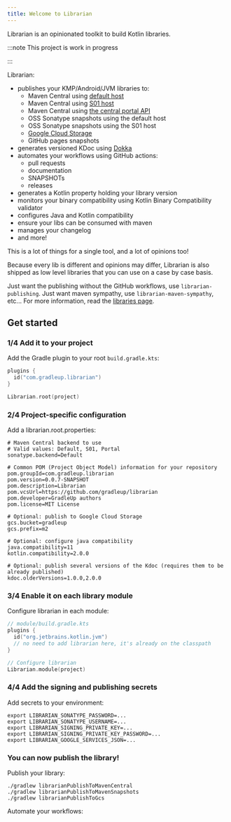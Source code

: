 ```yaml
---
title: Welcome to Librarian
---
```


Librarian is an opinionated toolkit to build Kotlin libraries.

:::note
This project is work in progress

:::

Librarian:

* publishes your KMP/Android/JVM libraries to:
    * Maven Central using [default host](https://central.sonatype.org/publish/publish-guide/#releasing-to-central)
    * Maven Central using [S01 host](https://central.sonatype.org/publish/publish-guide/#releasing-to-central)
    * Maven Central using [the central portal API](https://central.sonatype.com/api-doc)
    * OSS Sonatype snapshots using the default host
    * OSS Sonatype snapshots using the S01 host
    * [Google Cloud Storage](https://cloud.google.com/storage?hl=en)
    * GitHub pages snapshots
* generates versioned KDoc using [Dokka](https://github.com/Kotlin/dokka)
* automates your workflows using GitHub actions:
    * pull requests
    * documentation
    * SNAPSHOTs
    * releases
* generates a Kotlin property holding your library version
* monitors your binary compatibility using Kotlin Binary Compatibility validator
* configures Java and Kotlin compatibility
* ensure your libs can be consumed with maven
* manages your changelog
* and more!

This is a lot of things for a single tool, and a lot of opinions too!

Because every lib is different and opinions may differ, Librarian is also shipped as low level libraries that you can use on a case by case basis.

Just want the publishing without the GitHub workflows, use `librarian-publishing`. Just want maven sympathy, use `librarian-maven-sympathy`, etc... For more information, read the [libraries page](libraries.md).

## Get started

### 1/4 Add it to your project

Add the Gradle plugin to your root `build.gradle.kts`:

```kotlin
plugins {
  id("com.gradleup.librarian")
}

Librarian.root(project)
```

### 2/4 Project-specific configuration

Add a librarian.root.properties:

```
# Maven Central backend to use
# Valid values: Default, S01, Portal
sonatype.backend=Default

# Common POM (Project Object Model) information for your repository
pom.groupId=com.gradleup.librarian
pom.version=0.0.7-SNAPSHOT
pom.description=Librarian
pom.vcsUrl=https://github.com/gradleup/librarian
pom.developer=GradleUp authors
pom.license=MIT License

# Optional: publish to Google Cloud Storage
gcs.bucket=gradleup
gcs.prefix=m2

# Optional: configure java compatibility
java.compatibility=11 
kotlin.compatibility=2.0.0

# Optional: publish several versions of the Kdoc (requires them to be already published)
kdoc.olderVersions=1.0.0,2.0.0
```

### 3/4 Enable it on each library module

Configure librarian in each module:

```kotlin
// module/build.gradle.kts
plugins {
  id("org.jetbrains.kotlin.jvm")
  // no need to add librarian here, it's already on the classpath
}

// Configure librarian
Librarian.module(project)
```

### 4/4 Add the signing and publishing secrets

Add secrets to your environment:

```
export LIBRARIAN_SONATYPE_PASSWORD=...
export LIBRARIAN_SONATYPE_USERNAME=...
export LIBRARIAN_SIGNING_PRIVATE_KEY=...
export LIBRARIAN_SIGNING_PRIVATE_KEY_PASSWORD=...
export LIBRARIAN_GOOGLE_SERVICES_JSON=...
```

### You can now publish the library!

Publish your library:

```
./gradlew librarianPublishToMavenCentral
./gradlew librarianPublishToMavenSnapshots
./gradlew librarianPublishToGcs
```

Automate your workflows:

